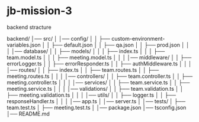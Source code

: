 # jb-mission-3

backend stracture

backend/
│── src/
│   │── config/
│   │   ├── custom-environment-variables.json
│   │   ├── default.json
│   │   ├── qa.json
│   │   ├── prod.json
│   │
│   │── database/
│   │   ├── models/
│   │   │   ├── index.ts
│   │   │   ├── team.model.ts
│   │   │   ├── meeting.model.ts
│   │
│   │── middleware/
│   │   ├── errorLogger.ts
│   │   ├── errorResponder.ts
│   │   ├── authMiddleware.ts
│   │
│   │── routes/
│   │   ├── index.ts
│   │   ├── team.routes.ts
│   │   ├── meeting.routes.ts
│   │
│   │── controllers/
│   │   ├── team.controller.ts
│   │   ├── meeting.controller.ts
│   │
│   │── services/
│   │   ├── team.service.ts
│   │   ├── meeting.service.ts
│   │
│   │── validations/
│   │   ├── team.validation.ts
│   │   ├── meeting.validation.ts
│   │
│   │── utils/
│   │   ├── logger.ts
│   │   ├── responseHandler.ts
│   │
│   │── app.ts
│   │── server.ts
│
│── tests/
│   ├── team.test.ts
│   ├── meeting.test.ts
│
│── package.json
│── tsconfig.json
│── README.md